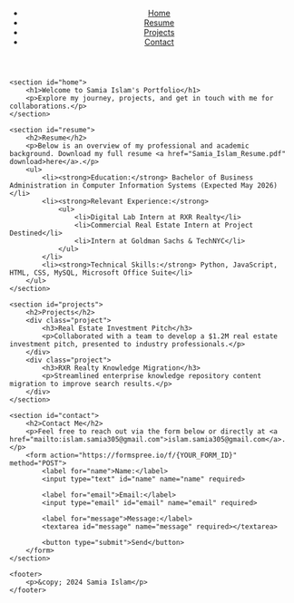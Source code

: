 <!DOCTYPE html>
<html lang="en">
<head>
    <meta charset="UTF-8">
    <meta name="viewport" content="width=device-width, initial-scale=1.0">
    <title>Samia Islam Portfolio</title>
    <link rel="stylesheet" href="styles.css">
</head>
<body>
    <header>
        <nav>
            <ul>
                <li><a href="#home">Home</a></li>
                <li><a href="#resume">Resume</a></li>
                <li><a href="#projects">Projects</a></li>
                <li><a href="#contact">Contact</a></li>
            </ul>
        </nav>
    </header>

    <section id="home">
        <h1>Welcome to Samia Islam's Portfolio</h1>
        <p>Explore my journey, projects, and get in touch with me for collaborations.</p>
    </section>

    <section id="resume">
        <h2>Resume</h2>
        <p>Below is an overview of my professional and academic background. Download my full resume <a href="Samia_Islam_Resume.pdf" download>here</a>.</p>
        <ul>
            <li><strong>Education:</strong> Bachelor of Business Administration in Computer Information Systems (Expected May 2026)</li>
            <li><strong>Relevant Experience:</strong>
                <ul>
                    <li>Digital Lab Intern at RXR Realty</li>
                    <li>Commercial Real Estate Intern at Project Destined</li>
                    <li>Intern at Goldman Sachs & TechNYC</li>
                </ul>
            </li>
            <li><strong>Technical Skills:</strong> Python, JavaScript, HTML, CSS, MySQL, Microsoft Office Suite</li>
        </ul>
    </section>

    <section id="projects">
        <h2>Projects</h2>
        <div class="project">
            <h3>Real Estate Investment Pitch</h3>
            <p>Collaborated with a team to develop a $1.2M real estate investment pitch, presented to industry professionals.</p>
        </div>
        <div class="project">
            <h3>RXR Realty Knowledge Migration</h3>
            <p>Streamlined enterprise knowledge repository content migration to improve search results.</p>
        </div>
    </section>

    <section id="contact">
        <h2>Contact Me</h2>
        <p>Feel free to reach out via the form below or directly at <a href="mailto:islam.samia305@gmail.com">islam.samia305@gmail.com</a>.</p>
        <form action="https://formspree.io/f/{YOUR_FORM_ID}" method="POST">
            <label for="name">Name:</label>
            <input type="text" id="name" name="name" required>

            <label for="email">Email:</label>
            <input type="email" id="email" name="email" required>

            <label for="message">Message:</label>
            <textarea id="message" name="message" required></textarea>

            <button type="submit">Send</button>
        </form>
    </section>

    <footer>
        <p>&copy; 2024 Samia Islam</p>
    </footer>
</body>
</html>
